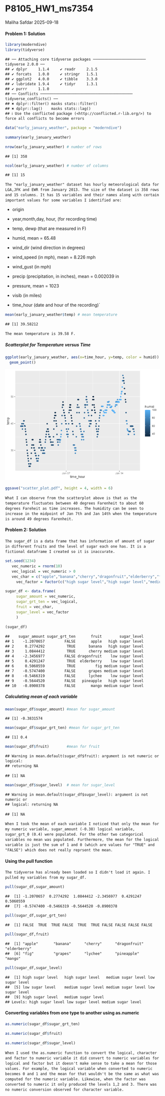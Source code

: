 P8105_HW1_ms7354
================
Maliha Safdar
2025-09-18

#### **Problem 1: Solution**

``` r
library(moderndive)
library(tidyverse)
```

    ## ── Attaching core tidyverse packages ──────────────────────── tidyverse 2.0.0 ──
    ## ✔ dplyr     1.1.4     ✔ readr     2.1.5
    ## ✔ forcats   1.0.0     ✔ stringr   1.5.1
    ## ✔ ggplot2   4.0.0     ✔ tibble    3.3.0
    ## ✔ lubridate 1.9.4     ✔ tidyr     1.3.1
    ## ✔ purrr     1.1.0     
    ## ── Conflicts ────────────────────────────────────────── tidyverse_conflicts() ──
    ## ✖ dplyr::filter() masks stats::filter()
    ## ✖ dplyr::lag()    masks stats::lag()
    ## ℹ Use the conflicted package (<http://conflicted.r-lib.org/>) to force all conflicts to become errors

``` r
data("early_january_weather", package = "moderndive")
```

``` r
summary(early_january_weather)
```

``` r
nrow(early_january_weather) # number of rows
```

    ## [1] 358

``` r
ncol(early_january_weather) # number of columns
```

    ## [1] 15

`The "early_january_weather" dataset has hourly meteorological data for LGA,JFK and EWR from January 2013. The size of the dataset is 358 rows and 15 columns. It has 15 variables and their names along with certain important values for some variables I identified are:`

- origin

- year,month,day, hour, (for recording time)

- temp, dewp (that are measured in F)

- humid, mean = 65.48

- wind_dir (wind direction in degrees)

- wind_speed (in mph), mean = 8.226 mph

- wind_gust (in mph)

- precip (precipitation, in inches), mean = 0.002039 in

- pressure, mean = 1023

- visib (in miles)

- time_hour (date and hour of the recording)\`

``` r
mean(early_january_weather$temp) # mean temperature
```

    ## [1] 39.58212

`The mean temperature is 39.58 F.`

##### Scatterplot for Temperature versus Time

``` r
ggplot(early_january_weather, aes(x=time_hour, y=temp, color = humid)) +
  geom_point()
```

![](Early_January_Weather_files/figure-gfm/unnamed-chunk-5-1.png)<!-- -->

``` r
ggsave("scatter_plot.pdf", height = 4, width = 6)
```

`What I can observe from the scatterplot above is that as the temperature fluctuates between 40 degrees Farenheit to about 60 degrees Fareheit as time increases. The humidity can be seen to increase in the midpoint of Jan 7th and Jan 14th when the temperature is around 49 degrees Farenheit.`

#### **Problem 2: Solution**

`The sugar_df is a data frame that has information of amount of sugar in different fruits and the level of sugar each one has. It is a fictional dataframe I created so it is inaccurate.`

``` r
set.seed(1234)
   vec_numeric = rnorm(10)
   vec_logical = vec_numeric > 0
   vec_char = c("apple","banana","cherry","dragonfruit","elderberry","fig","grapes","lychee","pineapple","mango")
     vec_factor = factor(c("high sugar level","high sugar level","medium sugar level","low sugar level","low sugar level","medium sugar level","medium sugar level","low sugar level","high sugar level","medium sugar level"))
```

``` r
sugar_df <- data.frame(
     sugar_amount = vec_numeric,
     sugar_grt_ten = vec_logical,
     fruit = vec_char,
     sugar_level = vec_factor
     )
```

``` r
(sugar_df)
```

    ##    sugar_amount sugar_grt_ten       fruit        sugar_level
    ## 1    -1.2070657         FALSE       apple   high sugar level
    ## 2     0.2774292          TRUE      banana   high sugar level
    ## 3     1.0844412          TRUE      cherry medium sugar level
    ## 4    -2.3456977         FALSE dragonfruit    low sugar level
    ## 5     0.4291247          TRUE  elderberry    low sugar level
    ## 6     0.5060559          TRUE         fig medium sugar level
    ## 7    -0.5747400         FALSE      grapes medium sugar level
    ## 8    -0.5466319         FALSE      lychee    low sugar level
    ## 9    -0.5644520         FALSE   pineapple   high sugar level
    ## 10   -0.8900378         FALSE       mango medium sugar level

##### Calculating mean of each variable

``` r
mean(sugar_df$sugar_amount) #mean for sugar_amount
```

    ## [1] -0.3831574

``` r
mean(sugar_df$sugar_grt_ten) #mean for sugar_grt_ten
```

    ## [1] 0.4

``` r
mean(sugar_df$fruit)        #mean for fruit
```

    ## Warning in mean.default(sugar_df$fruit): argument is not numeric or logical:
    ## returning NA

    ## [1] NA

``` r
mean(sugar_df$sugar_level)  # mean for sugar_level
```

    ## Warning in mean.default(sugar_df$sugar_level): argument is not numeric or
    ## logical: returning NA

    ## [1] NA

`When I took the mean of each variable I noticed that only the mean for my numeric variable, sugar_amount (-0.38) logical variable, sugar_grt_0 (0.4) were populated. For the other two categorical variables no mean was populated. Furthermore, the mean for the logical variable is just the sum of 1 and 0 (which are values for "TRUE" and "FALSE") which does not really reprsent the mean.`

#### Using the pull function

`The tidyverse has already been loaded so I didn't load it again. I pulled my variables from my sugar_df.`

``` r
pull(sugar_df,sugar_amount)
```

    ##  [1] -1.2070657  0.2774292  1.0844412 -2.3456977  0.4291247  0.5060559
    ##  [7] -0.5747400 -0.5466319 -0.5644520 -0.8900378

``` r
pull(sugar_df,sugar_grt_ten)
```

    ##  [1] FALSE  TRUE  TRUE FALSE  TRUE  TRUE FALSE FALSE FALSE FALSE

``` r
pull(sugar_df,fruit)
```

    ##  [1] "apple"       "banana"      "cherry"      "dragonfruit" "elderberry" 
    ##  [6] "fig"         "grapes"      "lychee"      "pineapple"   "mango"

``` r
pull(sugar_df,sugar_level)
```

    ##  [1] high sugar level   high sugar level   medium sugar level low sugar level   
    ##  [5] low sugar level    medium sugar level medium sugar level low sugar level   
    ##  [9] high sugar level   medium sugar level
    ## Levels: high sugar level low sugar level medium sugar level

#### Converting variables from one type to another using as.numeric

``` r
as.numeric(sugar_df$sugar_grt_ten)
```

``` r
as.numeric(sugar_df$fruit)
```

``` r
as.numeric(sugar_df$sugar_level)
```

`When I used the as.numeric function to convert the logical, character and factor to numeric variable it did convert to numeric variables for logical and factor but it doesn't make sense to take a mean for those values. For example, the logical variable when converted to numeric becomes 0 and 1 and the mean for that wouldn't be the same as what was computed for the numeric variable. Likewise, when the factor was converted to numeric it only produced the levels 1,2 and 3. There was no numeric conversion observed for character variable.`
